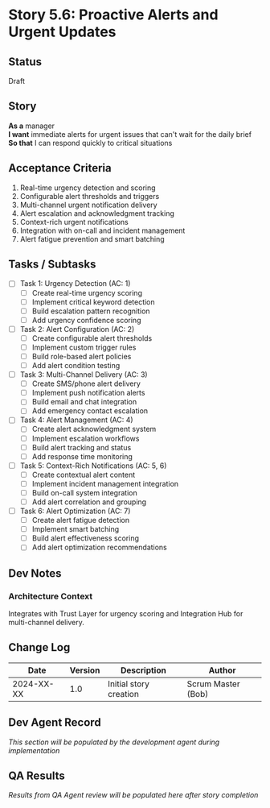 # Story 5.6: Proactive Alerts and Urgent Updates

## Status
Draft

## Story
**As a** manager  
**I want** immediate alerts for urgent issues that can't wait for the daily brief  
**So that** I can respond quickly to critical situations

## Acceptance Criteria
1. Real-time urgency detection and scoring
2. Configurable alert thresholds and triggers
3. Multi-channel urgent notification delivery
4. Alert escalation and acknowledgment tracking
5. Context-rich urgent notifications
6. Integration with on-call and incident management
7. Alert fatigue prevention and smart batching

## Tasks / Subtasks
- [ ] Task 1: Urgency Detection (AC: 1)
  - [ ] Create real-time urgency scoring
  - [ ] Implement critical keyword detection
  - [ ] Build escalation pattern recognition
  - [ ] Add urgency confidence scoring
- [ ] Task 2: Alert Configuration (AC: 2)
  - [ ] Create configurable alert thresholds
  - [ ] Implement custom trigger rules
  - [ ] Build role-based alert policies
  - [ ] Add alert condition testing
- [ ] Task 3: Multi-Channel Delivery (AC: 3)
  - [ ] Create SMS/phone alert delivery
  - [ ] Implement push notification alerts
  - [ ] Build email and chat integration
  - [ ] Add emergency contact escalation
- [ ] Task 4: Alert Management (AC: 4)
  - [ ] Create alert acknowledgment system
  - [ ] Implement escalation workflows
  - [ ] Build alert tracking and status
  - [ ] Add response time monitoring
- [ ] Task 5: Context-Rich Notifications (AC: 5, 6)
  - [ ] Create contextual alert content
  - [ ] Implement incident management integration
  - [ ] Build on-call system integration
  - [ ] Add alert correlation and grouping
- [ ] Task 6: Alert Optimization (AC: 7)
  - [ ] Create alert fatigue detection
  - [ ] Implement smart batching
  - [ ] Build alert effectiveness scoring
  - [ ] Add alert optimization recommendations

## Dev Notes
### Architecture Context
Integrates with Trust Layer for urgency scoring and Integration Hub for multi-channel delivery.

## Change Log
| Date | Version | Description | Author |
|------|---------|-------------|---------|
| 2024-XX-XX | 1.0 | Initial story creation | Scrum Master (Bob) |

## Dev Agent Record
*This section will be populated by the development agent during implementation*

## QA Results
*Results from QA Agent review will be populated here after story completion*